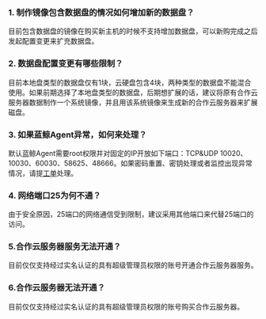 ### 1. 制作镜像包含数据盘的情况如何增加新的数据盘？ 
目前包含数据盘的镜像在购买新主机的时候不支持增加数据盘，可以新购完成之后发起配置变更来扩充数据盘。

### 2. 数据盘配置变更有哪些限制？ 
目前本地盘类型的数据盘仅有1块，云硬盘包含4块，两种类型的数据盘不能混合使用。如果前期选择了本地盘类型的数据盘，后期想扩展的话，建议将原有合作云服务器数据制作一个系统镜像，并且用该系统镜像来生成新的合作云服务器来扩展磁盘。

### 3. 如果蓝鲸Agent异常，如何来处理？ 
默认蓝鲸Agent需要root权限并对固定的IP开放如下端口：TCP&UDP 10020、10030、60030、58625、48666。如果密码重置、密钥处理或者监控出现异常情况，请提[工单](http://console.qcloud.com/ticket)处理。


### 4. 网络端口25为何不通？
由于安全原因，25端口的网络通信受到限制，建议采用其他端口来代替25端口的访问。

### 5.合作云服务器服务无法开通？
目前仅仅支持经过实名认证的具有超级管理员权限的账号开通合作云服务器服务。

### 6.合作云服务器无法开通？
目前仅仅支持经过实名认证的具有超级管理员权限的账号购买合作云服务器。